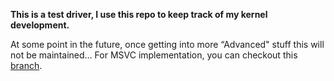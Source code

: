**This is a test driver, I use this repo to keep track of my kernel development.**

At some point in the future, once getting into more “Advanced" stuff this will not be maintained...
For MSVC implementation, you can checkout this [branch](https://github.com/LongpanZhou/KernelDriver/tree/MSVC).
